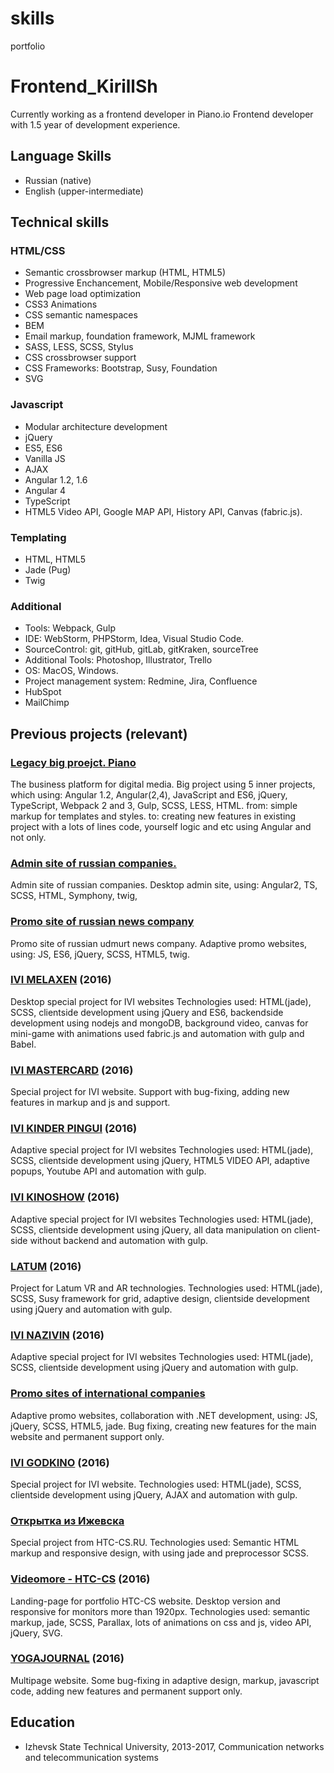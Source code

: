 # skills
portfolio

# Frontend_KirillSh
Сurrently working as a frontend developer in Piano.io
Frontend developer with 1.5 year of development experience.

## Language Skills

* Russian (native)
* English (upper-intermediate) 

## Technical skills

### HTML/CSS

* Semantic crossbrowser markup (HTML, HTML5)
* Progressive Enchancement, Mobile/Responsive web development
* Web page load optimization
* CSS3 Animations
* CSS semantic namespaces
* BEM
* Email markup, foundation framework, MJML framework
* SASS, LESS, SCSS, Stylus
* CSS crossbrowser support
* CSS Frameworks: Bootstrap, Susy, Foundation
* SVG

### Javascript 

* Modular architecture development
* jQuery
* ES5, ES6
* Vanilla JS
* AJAX
* Angular 1.2, 1.6
* Angular 4
* TypeScript
* HTML5 Video API, Google MAP API, History API, Canvas (fabric.js).

### Templating

* HTML, HTML5
* Jade (Pug)
* Twig

### Additional

* Tools: Webpack, Gulp
* IDE: WebStorm, PHPStorm, Idea, Visual Studio Code.
* SourceControl: git, gitHub, gitLab, gitKraken, sourceTree
* Additional Tools: Photoshop, Illustrator, Trello
* OS: MacOS, Windows.
* Project management system: Redmine, Jira, Confluence
* HubSpot
* MailChimp

## Previous projects (relevant)

### [Legacy big proejct. Piano](2017)
The business platform for digital media.
Big project using 5 inner projects, which using: Angular 1.2, Angular(2,4), JavaScript and ES6, jQuery, TypeScript, Webpack 2 and 3, Gulp, SCSS, LESS, HTML.
from: simple markup for templates and styles.
to: creating new features in existing project with a lots of lines code, yourself logic and etc using Angular and not only.

### [Admin site of russian companies.](2016-2017)
Admin site of russian companies.
Desktop admin site, using: Angular2, TS, SCSS, HTML, Symphony, twig,

### [Promo site of russian news company](2016)
Promo site of russian udmurt news company.
Adaptive promo websites, using: JS, ES6, jQuery, SCSS, HTML5, twig.

### [IVI MELAXEN](http://melaxen.ivi.ru/) (2016)
Desktop special project for IVI websites
Technologies used: HTML(jade), SСSS, clientside development using jQuery and ES6, backendside development using nodejs and mongoDB, background video, canvas for mini-game with animations used fabric.js and automation with gulp and Babel. 

### [IVI MASTERCARD](https://priceless.ivi.ru/) (2016)
Special project for IVI website.
Support with bug-fixing, adding new features in markup and js and support. 

### [IVI KINDER PINGUI](http://kinder.ivi.ru/) (2016)
Adaptive special project for IVI websites
Technologies used: HTML(jade), SСSS, clientside development using jQuery, HTML5 VIDEO API, adaptive popups, Youtube API and automation with gulp. 

### [IVI KINOSHOW](http://kinoshow.ivi.ru/) (2016)
Adaptive special project for IVI websites
Technologies used: HTML(jade), SСSS, clientside development using jQuery, all data manipulation on client-side without backend and automation with gulp. 

### [LATUM](http://latum.pro/) (2016)
Project for Latum VR and AR technologies.
Technologies used: HTML(jade), SСSS, Susy framework for grid, adaptive design, clientside development using jQuery and automation with gulp. 

### [IVI NAZIVIN](http://nazivin.ivi.ru/) (2016)
Adaptive special project for IVI websites
Technologies used: HTML(jade), SСSS, clientside development using jQuery and automation with gulp. 

### [Promo sites of international companies](2016)
Adaptive promo websites, collaboration with .NET development, using: JS, jQuery, SCSS, HTML5, jade.
Bug fixing, creating new features for the main website and permanent support only.

### [IVI GODKINO](http://godkino.ivi.ru/) (2016)
Special project for IVI website.
Technologies used: HTML(jade), SСSS, clientside development using jQuery, AJAX and automation with gulp.

### [Открытка из Ижевска](http://открыткаизижевска.рф/)
Special project from HTC-CS.RU. 
Technologies used: Semantic HTML markup and responsive design, with using jade and preprocessor SCSS.
 
### [Videomore - HTC-CS](http://www.htc-cs.ru/portfolio/videomore-phone/) (2016)
Landing-page for portfolio HTC-CS website. Desktop version and responsive for monitors more than 1920px.
Technologies used: semantic markup, jade, SCSS, Parallax, lots of animations on css and js, video API, jQuery, SVG.

### [YOGAJOURNAL](http://yogajournal.ru/) (2016)
Multipage website.
Some bug-fixing in adaptive design, markup, javascript code, adding new features and permanent support only. 

## Education

* Izhevsk State Technical University, 2013-2017, Communication networks and telecommunication systems
